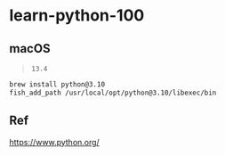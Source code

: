 # learn-python-100


## macOS

> `13.4`

```bash
brew install python@3.10
fish_add_path /usr/local/opt/python@3.10/libexec/bin
```


## Ref

<https://www.python.org/>